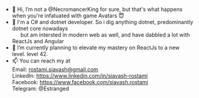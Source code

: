 - 👋 Hi, I’m not a @NecromancerKing for sure, but that's what happens when you're infatuated with game Avatars :innocent:
- 👀 I'm a C# and dotnet developer. So i dig anything dotnet, predominantly dotnet core nowadays  
      &emsp;&nbsp;&nbsp;but am intersted in modern web as well, and have dabbled a lot with ReactJs and Angular
- 🌱 I’m currently planning to elevate my mastery on ReactJs to a new level. level 42.
- 📫 You can reach my at   
    Email: rostami.siavash@gmail.com    
    LinkedIn: https://www.linkedin.com/in/siavash-rostami    
    Facebook: https://www.facebook.com/siavash.rostami    
    Telegram: @Estranged

<!---
NecromancerKing/NecromancerKing is a ✨ special ✨ repository because its `README.md` (this file) appears on your GitHub profile.
You can click the Preview link to take a look at your changes.
--->
